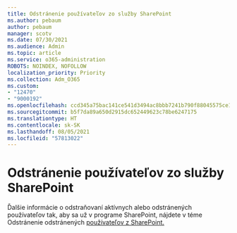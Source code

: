 ```yaml
---
title: Odstránenie používateľov zo služby SharePoint
ms.author: pebaum
author: pebaum
manager: scotv
ms.date: 07/30/2021
ms.audience: Admin
ms.topic: article
ms.service: o365-administration
ROBOTS: NOINDEX, NOFOLLOW
localization_priority: Priority
ms.collection: Adm_O365
ms.custom:
- "12470"
- "9000192"
ms.openlocfilehash: ccd345a75bac141ce541d3494ac8bbb7241b790f88045575ce1fb676320150f4
ms.sourcegitcommit: b5f7da89a650d2915dc652449623c78be6247175
ms.translationtype: HT
ms.contentlocale: sk-SK
ms.lasthandoff: 08/05/2021
ms.locfileid: "57813022"
---
```

# <a name="remove-users-from-sharepoint"></a>Odstránenie používateľov zo služby SharePoint

Ďalšie informácie o odstraňovaní aktívnych alebo odstránených používateľov tak, aby sa už v programe SharePoint, nájdete v téme Odstránenie odstránených [používateľov z SharePoint.](/sharepoint/remove-users)



